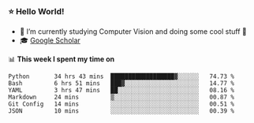 ### ⭐️ Hello World!

<!--
**hologerry/hologerry** is a ✨ _special_ ✨ repository because its `README.md` (this file) appears on your GitHub profile.

Here are some ideas to get you started:

- 🔭 I’m currently working and studying on Computer Vision
- 🌱 I’m currently learning at Peking University
- 💬 Ask me about 
- 📫 How to reach me: E-mail
- 😄 Pronouns: he/his
- ⚡ Fun fact: Music is the Power
-->


- 🔭 I’m currently studying Computer Vision and doing some cool stuff 🤖
- 🎓 [Google Scholar](https://scholar.google.com/citations?user=3ykqW9wAAAAJ&hl=en)


📊 **This week I spent my time on**

<!--START_SECTION:waka-->

```text
Python       34 hrs 43 mins  ██████████████████▓░░░░░░   74.73 %
Bash         6 hrs 51 mins   ███▓░░░░░░░░░░░░░░░░░░░░░   14.77 %
YAML         3 hrs 47 mins   ██░░░░░░░░░░░░░░░░░░░░░░░   08.16 %
Markdown     24 mins         ▒░░░░░░░░░░░░░░░░░░░░░░░░   00.87 %
Git Config   14 mins         ░░░░░░░░░░░░░░░░░░░░░░░░░   00.51 %
JSON         10 mins         ░░░░░░░░░░░░░░░░░░░░░░░░░   00.39 %
```

<!--END_SECTION:waka-->
